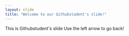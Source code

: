 ```yaml
---
layout: slide
title: "Welcome to our Githubstudent's slide!"
---
```


This is Githubstudent's slide
Use the left arrow to go back!

